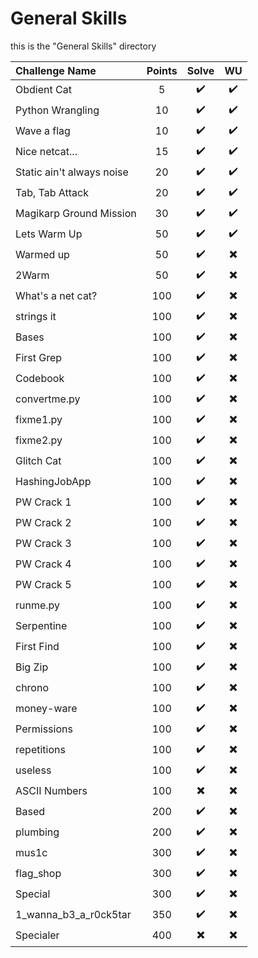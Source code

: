 # General Skills
this is the "General Skills" directory

| Challenge Name | Points | Solve | WU |
|:----------|:----------:|:----------:|:----------:|
| Obdient Cat |     5     | ✔️ | ✔️ |
| Python Wrangling |     10     | ✔️ | ✔️ |
| Wave a flag |     10     | ✔️ | ✔️ |
| Nice netcat... |     15     | ✔️ | ✔️ |
| Static ain't always noise |     20     | ✔️ | ✔️ |
| Tab, Tab Attack |     20     | ✔️ | ✔️ |
| Magikarp Ground Mission |     30     | ✔️ | ✔️ |
| Lets Warm Up |     50     | ✔️ | ✔️ |
| Warmed up |     50     | ✔️ | ✖️ |
| 2Warm |     50     | ✔️ | ✖️ |
| What's a net cat? |     100     | ✔️ | ✖️ |
| strings it |     100     | ✔️ | ✖️ |
| Bases |     100     | ✔️ | ✖️ |
| First Grep |     100     | ✔️ | ✖️ |
| Codebook |     100     | ✔️ | ✖️ |
| convertme.py |     100     | ✔️ | ✖️ |
| fixme1.py |     100     | ✔️ | ✖️ |
| fixme2.py |     100     | ✔️ | ✖️ |
| Glitch Cat |     100     | ✔️ | ✖️ |
| HashingJobApp |     100     | ✔️ | ✖️ |
| PW Crack 1 |     100     | ✔️ | ✖️ |
| PW Crack 2 |     100     | ✔️ | ✖️ |
| PW Crack 3 |     100     | ✔️ | ✖️ |
| PW Crack 4 |     100     | ✔️ | ✖️ |
| PW Crack 5 |     100     | ✔️ | ✖️ |
| runme.py |     100     | ✔️ | ✖️ |
| Serpentine |     100     | ✔️ | ✖️ |
| First Find |     100     | ✔️ | ✖️ |
| Big Zip |     100     | ✔️ | ✖️ |
| chrono |     100     | ✔️ | ✖️ |
| money-ware |     100     | ✔️ | ✖️ |
| Permissions |     100     | ✔️ | ✖️ |
| repetitions |     100     | ✔️ | ✖️ |
| useless |     100     | ✔️ | ✖️ |
| ASCII Numbers |     100     | ✖️ | ✖️ |
| Based |     200     | ✔️ | ✖️ |
| plumbing |     200     | ✔️ | ✖️ |
| mus1c |     300     | ✔️ | ✖️ |
| flag_shop |     300     | ✔️ | ✖️ |
| Special |     300     | ✔️ | ✖️ |
| 1_wanna_b3_a_r0ck5tar |     350     | ✔️ | ✖️ |
| Specialer |     400     | ✖️ | ✖️ |
